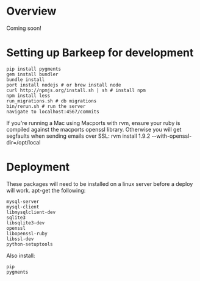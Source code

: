Overview
========
Coming soon!

Setting up Barkeep for development
==================================
    pip install pygments
    gem install bundler
    bundle install
    port install nodejs # or brew install node
    curl http://npmjs.org/install.sh | sh # install npm
    npm install less
    run_migrations.sh # db migrations
    bin/rerun.sh # run the server
    navigate to localhost:4567/commits

If you're running a Mac using Macports with rvm, ensure your ruby is compiled against the macports openssl library. Otherwise you will get segfaults when sending emails over SSL:
rvm install 1.9.2 --with-openssl-dir=/opt/local

Deployment
==========
These packages will need to be installed on a linux server before a deploy will work. apt-get the following:

    mysql-server
    mysql-client
    libmysqlclient-dev
    sqlite3
    libsqlite3-dev
    openssl
    libopenssl-ruby
    libssl-dev
    python-setuptools

Also install:

    pip
    pygments
